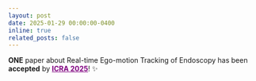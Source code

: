 ```yaml
---
layout: post
date: 2025-01-29 00:00:00-0400
inline: true
related_posts: false
---
```


**ONE** paper about Real-time Ego-motion Tracking of Endoscopy has been **accepted** by <a href='https://2025.ieee-icra.org/' style="color: purple;">**ICRA 2025**</a>! :sparkles: